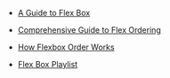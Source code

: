 - [A Guide to Flex Box](https://css-tricks.com/snippets/css/a-guide-to-flexbox/)

- [Comprehensive Guide to Flex Ordering](https://webdesign.tutsplus.com/tutorials/a-comprehensive-guide-to-flexbox-ordering-reordering--cms-31564)
- [How Flexbox Order Works](https://mastery.games/post/flexbox-order/)


- [Flex Box Playlist](https://www.youtube.com/playlist?list=PLuaHSLP5HvmNPr17tsXpxlxDvNqG0yab2)

